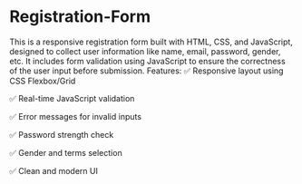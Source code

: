 # Registration-Form
This is a responsive registration form built with HTML, CSS, and JavaScript, designed to collect user information like name, email, password, gender, etc. It includes form validation using JavaScript to ensure the correctness of the user input before submission.
Features:
✅ Responsive layout using CSS Flexbox/Grid

✅ Real-time JavaScript validation

✅ Error messages for invalid inputs

✅ Password strength check 

✅ Gender and terms selection

✅ Clean and modern UI
